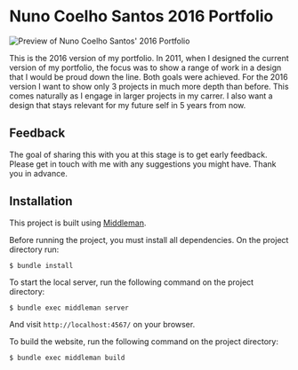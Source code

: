# Nuno Coelho Santos 2016 Portfolio

![Preview of Nuno Coelho Santos' 2016 Portfolio](http://i.imgur.com/uR6EI42.png)

This is the 2016 version of my portfolio. In 2011, when I designed the current version of my portfolio, the focus was to show a range of work in a design that I would be proud down the line. Both goals were achieved. For the 2016 version I want to show only 3 projects in much more depth than before. This comes naturally as I engage in larger projects in my carrer. I also want a design that stays relevant for my future self in 5 years from now.

## Feedback

The goal of sharing this with you at this stage is to get early feedback. Please get in touch with me with any suggestions you might have. Thank you in advance.

## Installation

This project is built using [Middleman](https://middlemanapp.com).

Before running the project, you must install all dependencies. On the project directory run:
```
$ bundle install
```

To start the local server, run the following command on the project directory:
```
$ bundle exec middleman server
```
And visit `http://localhost:4567/` on your browser.

To build the website, run the following command on the project directory:
```
$ bundle exec middleman build
```

